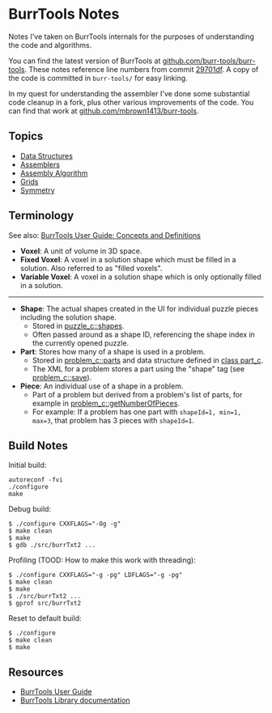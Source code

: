 
# BurrTools Notes

Notes I've taken on BurrTools internals for the purposes of understanding the
code and algorithms.

You can find the latest version of BurrTools at [github.com/burr-tools/burr-tools](https://github.com/burr-tools/burr-tools).
These notes reference line numbers from commit [29701df](https://github.com/burr-tools/burr-tools/tree/29701dfefc71f686d4e928725de4edf06040d382).
A copy of the code is committed in `burr-tools/` for easy linking.

In my quest for understanding the assembler I've done some substantial code
cleanup in a fork, plus other various improvements of the code. You can find
that work at [github.com/mbrown1413/burr-tools](https://github.com/mbrown1413/burr-tools).

## Topics

* [Data Structures](data-structures.md)
* [Assemblers](assemblers.md)
* [Assembly Algorithm](assembly-algorithm.md)
* [Grids](grids.md)
* [Symmetry](symmetry.md)

## Terminology

See also: [BurrTools User Guide: Concepts and Definitions](https://burrtools.sourceforge.net/gui-doc/ConceptsandDefinitions.html)

* **Voxel**: A unit of volume in 3D space.
* **Fixed Voxel**: A voxel in a solution shape which must be filled in a solution. Also referred to as "filled voxels".
* **Variable Voxel**: A voxel in a solution shape which is only optionally filled in a solution.

-----

* **Shape**: The actual shapes created in the UI for individual puzzle pieces including the solution shape.
    * Stored in [puzzle_c::shapes](burr-tools/src/lib/puzzle.h#L61).
    * Often passed around as a shape ID, referencing the shape index in the currently opened puzzle.
* **Part**: Stores how many of a shape is used in a problem.
    * Stored in [problem_c::parts](burr-tools/src/lib/problem.h#L84) and data structure defined in [class part_c](burr-tools/src/lib/problem.cpp#L48).
    * The XML for a problem stores a part using the "shape" tag (see [problem_c::save](burr-tools/src/lib/problem.cpp#L129)).
* **Piece**: An individual use of a shape in a problem.
    * Part of a problem but derived from a problem's list of parts, for example in [problem_c::getNumberOfPieces](burr-tools/src/lib/problem.cpp#L761).
    * For example: If a problem has one part with `shapeId=1, min=1, max=3`, that problem has 3 pieces with `shapeId=1`.

## Build Notes

Initial build:

    autoreconf -fvi
    ./configure
    make

Debug build:

    $ ./configure CXXFLAGS="-Og -g"
    $ make clean
    $ make
    $ gdb ./src/burrTxt2 ...

Profiling (TOOD: How to make this work with threading):

    $ ./configure CXXFLAGS="-g -pg" LDFLAGS="-g -pg"
    $ make clean
    $ make
    $ ./src/burrTxt2 ...
    $ gprof src/burrTxt2

Reset to default build:

    $ ./configure
    $ make clean
    $ make

## Resources

* [BurrTools User Guide](https://burrtools.sourceforge.net/gui-doc/toc.html)
* [BurrTools Library documentation](https://burrtools.sourceforge.net/lib-doc/index.html)